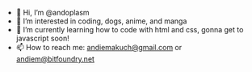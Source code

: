 - 👋 Hi, I’m @andoplasm
- 👀 I’m interested in coding, dogs, anime, and manga
- 🌱 I’m currently learning how to code with html and css, gonna get to javascript soon!
- 📫 How to reach me: andiemakuch@gmail.com or andiem@bitfoundry.net

<!---
andoplasm/andoplasm is a ✨ special ✨ repository because its `README.md` (this file) appears on your GitHub profile.
You can click the Preview link to take a look at your changes.
--->
